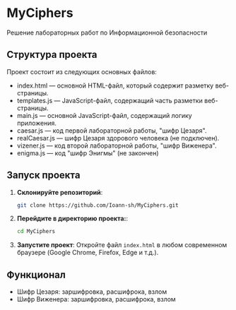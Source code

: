 ﻿# MyCiphers

Решение лабораторных работ по Информационной безопасности

## Структура проекта
Проект состоит из следующих основных файлов:

- index.html — основной HTML-файл, который содержит разметку веб-страницы.
- templates.js — JavaScript-файл, содержащий часть разметки веб-страницы.
- main.js — основной JavaScript-файл, содержащий логику приложения.
- caesar.js — код первой лабораторной работы, "шифр Цезаря".
- realCaesar.js — шифр Цезаря здорового человека (не подключен).
- vizener.js — код второй лабораторной работы, "шифр Виженера".
- enigma.js — код "шифр Энигмы" (не закончен)

## Запуск проекта
1. **Склонируйте репозиторий**:
   ```bash
   git clone https://github.com/Ioann-sh/MyCiphers.git
   ```
2. **Перейдите в директорию проекта:**:
   ```bash
   cd MyCiphers
   ```
3. **Запустите проект**:
   Откройте файл ```index.html``` в любом современном браузере (Google Chrome, Firefox, Edge и т.д.).

## Функционал

- Шифр Цезаря: заршифровка, расшифрока, взлом
- Шифр Виженера: заршифровка, расшифрока, взлом
  
